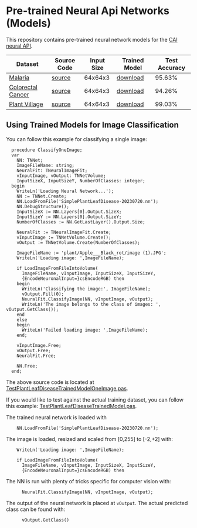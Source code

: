 # Pre-trained Neural Api Networks (Models)
This repository contains pre-trained neural network models for the [CAI neural API](https://github.com/joaopauloschuler/neural-api).

| Dataset | Source Code | Input Size | Trained Model | Test Accuracy |
|---------|-------------|------------|---------------|---------------|
| [Malaria](https://www.tensorflow.org/datasets/catalog/malaria)|[source](https://github.com/joaopauloschuler/neural-api/blob/master/examples/MalariaImageClassification/MalariaImageClassification.pas)|64x64x3|[download](https://github.com/joaopauloschuler/pre-trained-neural-api-networks/tree/main/image-classification/malaria)|95.63%|
| [Colorectal Cancer](https://www.tensorflow.org/datasets/catalog/colorectal_histology)|[source](https://github.com/joaopauloschuler/neural-api/blob/master/examples/ColorectalImageClassification/ColorectalImageClassification.pas)|64x64x3|[download](https://github.com/joaopauloschuler/pre-trained-neural-api-networks/tree/main/image-classification/colorectal-cancer)|94.26%
| [Plant Village](https://www.tensorflow.org/datasets/catalog/plant_village)|[source](https://github.com/joaopauloschuler/neural-api/blob/master/examples/SimplePlantLeafDisease/SimplePlantLeafDisease.pas)|64x64x3|[download](https://github.com/joaopauloschuler/pre-trained-neural-api-networks/tree/main/image-classification/plant-leaf-disease)|99.03%

## Using Trained Models for Image Classification

You can follow this example for classifying a single image:
```
  procedure ClassifyOneImage;
  var
    NN: TNNet;
    ImageFileName: string;
    NeuralFit: TNeuralImageFit;
    vInputImage, vOutput: TNNetVolume;
    InputSizeX, InputSizeY, NumberOfClasses: integer;
  begin
    WriteLn('Loading Neural Network...');
    NN := TNNet.Create;
    NN.LoadFromFile('SimplePlantLeafDisease-20230720.nn');
    NN.DebugStructure();
    InputSizeX := NN.Layers[0].Output.SizeX;
    InputSizeY := NN.Layers[0].Output.SizeY;
    NumberOfClasses := NN.GetLastLayer().Output.Size;

    NeuralFit := TNeuralImageFit.Create;
    vInputImage := TNNetVolume.Create();
    vOutput := TNNetVolume.Create(NumberOfClasses);

    ImageFileName := 'plant/Apple___Black_rot/image (1).JPG';
    WriteLn('Loading image: ',ImageFileName);

    if LoadImageFromFileIntoVolume(
      ImageFileName, vInputImage, InputSizeX, InputSizeY,
      {EncodeNeuronalInput=}csEncodeRGB) then
    begin
      WriteLn('Classifying the image:', ImageFileName);
      vOutput.Fill(0);
      NeuralFit.ClassifyImage(NN, vInputImage, vOutput);
      WriteLn('The image belongs to the class of images: ', vOutput.GetClass());
    end
    else
    begin
      WriteLn('Failed loading image: ',ImageFileName);
    end;

    vInputImage.Free;
    vOutput.Free;
    NeuralFit.Free;

    NN.Free;
  end;
```
The above source code is located at [TestPlantLeafDiseaseTrainedModelOneImage.pas](https://github.com/joaopauloschuler/neural-api/blob/master/examples/SimplePlantLeafDisease/TestPlantLeafDiseaseTrainedModelOneImage.pas).

If you would like to test against the actual training dataset, you can follow this example:
[TestPlantLeafDiseaseTrainedModel.pas](https://github.com/joaopauloschuler/neural-api/blob/master/examples/SimplePlantLeafDisease/TestPlantLeafDiseaseTrainedModel.pas).

The trained neural network is loaded with
```    NN := TNNet.Create;
    NN.LoadFromFile('SimplePlantLeafDisease-20230720.nn');
```

The image is loaded, resized and scaled from [0,255] to [-2,+2] with:
```    ImageFileName := 'plant/Apple___Black_rot/image (1).JPG';
    WriteLn('Loading image: ',ImageFileName);

    if LoadImageFromFileIntoVolume(
      ImageFileName, vInputImage, InputSizeX, InputSizeY,
      {EncodeNeuronalInput=}csEncodeRGB) then       
```

The NN is run with plenty of tricks specific for computer vision with:
```
      NeuralFit.ClassifyImage(NN, vInputImage, vOutput);
```

The output of the neural network is placed at `vOutput`. The actual predicted class can be found with:
```
      vOutput.GetClass()
```

